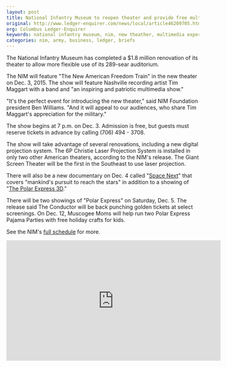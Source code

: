 ```yaml
---
layout: post
title: National Infantry Museum to reopen theater and provide free multimedia show
original: http://www.ledger-enquirer.com/news/local/article46209705.html
org: Columbus Ledger-Enquirer
keywords: national infantry museum, nim, new theather, multimedia experience, freedom train, big screen
categories: nim, army, business, ledger, briefs
---
```


The National Infantry Museum has completed a $1.8 million renovation of its theater to allow more flexible use of its 289-sear auditorium.

<!--break-->

The NIM will feature "The New American Freedom Train" in the new theater on Dec. 3, 2015. The show will feature Nashville recording artist Tim Maggart with a band and "an inspiring and patriotic multimedia show."

"It's the perfect event for introducing the new theater," said NIM Foundation president Ben Williams. "And it will appeal to our audiences, who share Tim Maggart's appreciation for the military."

The show begins at 7 p.m. on Dec. 3. Admission is free, but guests must reserve tickets in advance by calling (706) 494 - 3708.

The show will take advantage of several renovations, including a new digital projection system. The 6P Christie Laser Projection System is installed in only two other American theaters, according to the NIM's release. The Giant Screen Theater will be the first in the Southeast to use laser projection.

There will also be a new documentary on Dec. 4 called "[Space Next](http://spacenextmovie.com/index.html)" that covers "mankind's pursuit to reach the stars" in addition to a showing of "[The Polar Express 3D](http://www.imdb.com/title/tt0338348/)."

There will be two showings of "Polar Express" on Saturday, Dec. 5. The release said The Conductor will be back punching golden tickets at select screenings. On Dec. 12, Muscogee Moms will help run two Polar Express Pajama Parties with free holiday crafts for kids.

See the NIM's [full schedule](http://www.nationalinfantrymuseum.org/special-events/) for more.

<iframe width="560" height="315" src="https://www.youtube.com/embed/XQSMQpxdPE4" frameborder="0" allowfullscreen></iframe>